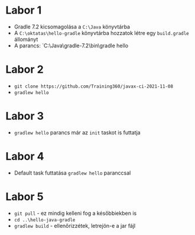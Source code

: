 # Labor 1

* Gradle 7.2 kicsomagolása a `C:\Java` könyvtárba
* A `C:\oktatas\hello-gradle` könyvtárba hozzatok létre egy `build.gradle` állományt
* A parancs: `C:\Java\gradle-7.2\bin\gradle hello

# Labor 2

* `git clone https://github.com/Training360/javax-ci-2021-11-08`
* `gradlew hello`

# Labor 3

* `gradlew hello` parancs már az `init` taskot is futtatja

# Labor 4

* Default task futtatása `gradlew hello` paranccsal

# Labor 5

* `git pull` - ez mindig kelleni fog a későbbiekben is
* `cd ..\hello-java-gradle`
* `gradlew build` - ellenőrizzétek, letrejön-e a jar fájl